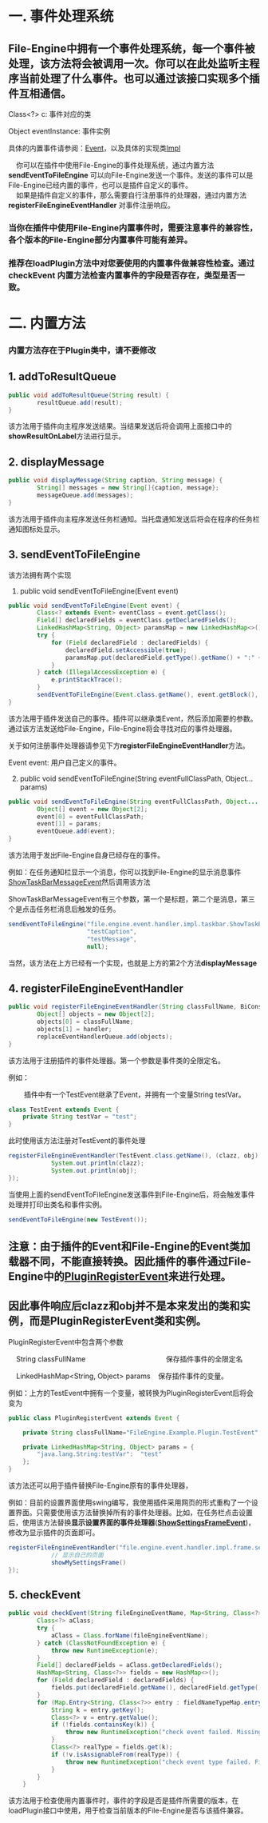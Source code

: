 # 一. 事件处理系统

## File-Engine中拥有一个事件处理系统，每一个事件被处理，该方法将会被调用一次。你可以在此处监听主程序当前处理了什么事件。也可以通过该接口实现多个插件互相通信。

Class<?> c: 事件对应的类

Object eventInstance: 事件实例

具体的内置事件请参阅：[Event](https://github.com/XUANXUQAQ/File-Engine/blob/master/src/main/java/file/engine/event/handler/Event.java)，以及具体的实现类[Impl](https://github.com/XUANXUQAQ/File-Engine/tree/master/src/main/java/file/engine/event/handler/impl)

    你可以在插件中使用File-Engine的事件处理系统，通过内置方法  **sendEventToFileEngine**  可以向File-Engine发送一个事件。发送的事件可以是File-Engine已经内置的事件，也可以是插件自定义的事件。   
    如果是插件自定义的事件，那么需要自行注册事件的处理器，通过内置方法  **registerFileEngineEventHandler**  对事件注册响应。

### 当你在插件中使用File-Engine内置事件时，需要注意事件的兼容性，各个版本的File-Engine部分内置事件可能有差异。

### 推荐在loadPlugin方法中对您要使用的内置事件做兼容性检查。通过  **checkEvent**  内置方法检查内置事件的字段是否存在，类型是否一致。

# 二. 内置方法

### 内置方法存在于Plugin类中，请不要修改

## 1. addToResultQueue

```java
public void addToResultQueue(String result) {
        resultQueue.add(result);
}
```

该方法用于插件向主程序发送结果。当结果发送后将会调用上面接口中的**showResultOnLabel**方法进行显示。

## 2. displayMessage

```java
public void displayMessage(String caption, String message) {
        String[] messages = new String[]{caption, message};
        messageQueue.add(messages);
}
```

该方法用于插件向主程序发送任务栏通知。当托盘通知发送后将会在程序的任务栏通知图标处显示。

## 3. sendEventToFileEngine

该方法拥有两个实现

1. public void sendEventToFileEngine(Event event)

```java
public void sendEventToFileEngine(Event event) {
        Class<? extends Event> eventClass = event.getClass();
        Field[] declaredFields = eventClass.getDeclaredFields();
        LinkedHashMap<String, Object> paramsMap = new LinkedHashMap<>();
        try {
            for (Field declaredField : declaredFields) {
                declaredField.setAccessible(true);
                paramsMap.put(declaredField.getType().getName() + ":" + declaredField.getName(), declaredField.get(event));
            }
        } catch (IllegalAccessException e) {
            e.printStackTrace();
        }
        sendEventToFileEngine(Event.class.getName(), event.getBlock(), event.getCallback(), event.getErrorHandler(), paramsMap);
}
```

该方法用于插件发送自己的事件。插件可以继承类Event，然后添加需要的参数。通过该方法发送给File-Engine，File-Engine将会寻找对应的事件处理器。

关于如何注册事件处理器请参见下方**registerFileEngineEventHandler**方法。

Event event: 用户自己定义的事件。

2. public void sendEventToFileEngine(String eventFullClassPath, Object... params)

```java
public void sendEventToFileEngine(String eventFullClassPath, Object... params) {
        Object[] event = new Object[2];
        event[0] = eventFullClassPath;
        event[1] = params;
        eventQueue.add(event);
}
```

该方法用于发出File-Engine自身已经存在的事件。

例如：在任务通知栏显示一个消息，你可以找到File-Engine的显示消息事件[ShowTaskBarMessageEvent](https://github.com/XUANXUQAQ/File-Engine/blob/master/src/main/java/file/engine/event/handler/impl/taskbar/ShowTaskBarMessageEvent.java)然后调用该方法

ShowTaskBarMessageEvent有三个参数，第一个是标题，第二个是消息，第三个是点击任务栏消息后触发的任务。

```java
sendEventToFileEngine("file.engine.event.handler.impl.taskbar.ShowTaskBarMessageEvent",
                      "testCaption", 
                      "testMessage", 
                      null);
```

当然，该方法在上方已经有一个实现，也就是上方的第2个方法**displayMessage**

## 4. registerFileEngineEventHandler

```java
public void registerFileEngineEventHandler(String classFullName, BiConsumer<Class<?>, Object> handler) {
        Object[] objects = new Object[2];
        objects[0] = classFullName;
        objects[1] = handler;
        replaceEventHandlerQueue.add(objects);
}
```

该方法用于注册插件的事件处理器。第一个参数是事件类的全限定名。

例如：

        插件中有一个TestEvent继承了Event，并拥有一个变量String testVar。

```java
class TestEvent extends Event {
    private String testVar = "test";
}
```

此时使用该方法注册对TestEvent的事件处理

```java
registerFileEngineEventHandler(TestEvent.class.getName(), (clazz, obj) -> {
            System.out.println(clazz);
            System.out.println(obj);
});
```

当使用上面的sendEventToFileEngine发送事件到File-Engine后，将会触发事件处理并打印出类名和事件实例。

```java
sendEventToFileEngine(new TestEvent());
```

## 注意：由于插件的Event和File-Engine的Event类加载器不同，不能直接转换。因此插件的事件通过File-Engine中的[PluginRegisterEvent](https://github.com/XUANXUQAQ/File-Engine/blob/master/src/main/java/file/engine/event/handler/impl/plugin/PluginRegisterEvent.java)来进行处理。

## 因此事件响应后clazz和obj并不是本来发出的类和实例，而是PluginRegisterEvent类和实例。

PluginRegisterEvent中包含两个参数

    String classFullName                                         保存插件事件的全限定名

    LinkedHashMap<String, Object> params    保存插件事件的变量。

例如：上方的TestEvent中拥有一个变量，被转换为PluginRegisterEvent后将会变为

```java
public class PluginRegisterEvent extends Event {

    private String classFullName="FileEngine.Example.Plugin.TestEvent";

    private LinkedHashMap<String, Object> params = {
        "java.lang.String:testVar":  "test"
    };
}
```

该方法还可以用于插件替换File-Engine原有的事件处理器，

例如：目前的设置界面使用swing编写，我使用插件采用网页的形式重构了一个设置界面。只需要使用该方法替换掉所有的事件处理器。比如，在任务栏点击设置后，使用该方法替换**显示设置界面的事件处理器**([**ShowSettingsFrameEvent**](https://github.com/XUANXUQAQ/File-Engine/blob/master/src/main/java/file/engine/event/handler/impl/frame/settingsFrame/ShowSettingsFrameEvent.java))，修改为显示插件的页面即可。

```java
registerFileEngineEventHandler("file.engine.event.handler.impl.frame.settingsFrame.ShowSettingsFrameEvent", (clazz, obj) -> {
            // 显示自己的页面
            showMySettingsFrame()
});
```

## 5. checkEvent

```java
public void checkEvent(String fileEngineEventName, Map<String, Class<?>> fieldNameTypeMap) {
        Class<?> aClass;
        try {
            aClass = Class.forName(fileEngineEventName);
        } catch (ClassNotFoundException e) {
            throw new RuntimeException(e);
        }
        Field[] declaredFields = aClass.getDeclaredFields();
        HashMap<String, Class<?>> fields = new HashMap<>();
        for (Field declaredField : declaredFields) {
            fields.put(declaredField.getName(), declaredField.getType());
        }
        for (Map.Entry<String, Class<?>> entry : fieldNameTypeMap.entrySet()) {
            String k = entry.getKey();
            Class<?> v = entry.getValue();
            if (!fields.containsKey(k)) {
                throw new RuntimeException("check event failed. Missing Field: " + k);
            }
            Class<?> realType = fields.get(k);
            if (!v.isAssignableFrom(realType)) {
                throw new RuntimeException("check event type failed. Field name: " + k + "  assert type: " + v + "  real type: " + realType);
            }
        }
    }
```

该方法用于检查使用内置事件时，事件的字段是否是插件所需要的版本，在loadPlugin接口中使用，用于检查当前版本的File-Engine是否与该插件兼容。

